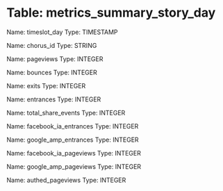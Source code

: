 Table: metrics_summary_story_day
================================

Name: timeslot_day
Type: TIMESTAMP

Name: chorus_id
Type: STRING

Name: pageviews
Type: INTEGER

Name: bounces
Type: INTEGER

Name: exits
Type: INTEGER

Name: entrances
Type: INTEGER

Name: total_share_events
Type: INTEGER

Name: facebook_ia_entrances
Type: INTEGER

Name: google_amp_entrances
Type: INTEGER

Name: facebook_ia_pageviews
Type: INTEGER

Name: google_amp_pageviews
Type: INTEGER

Name: authed_pageviews
Type: INTEGER

